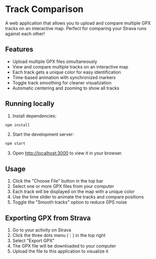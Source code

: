 # Track Comparison

A web application that allows you to upload and compare multiple GPX tracks on an interactive map. Perfect for comparing your Strava runs against each other!

## Features

- Upload multiple GPX files simultaneously
- View and compare multiple tracks on an interactive map
- Each track gets a unique color for easy identification
- Time-based animation with synchronized markers
- Toggle track smoothing for cleaner visualization
- Automatic centering and zooming to show all tracks

## Running locally

1. Install dependencies:
```bash
npm install
```

2. Start the development server:
```bash
npm start
```

3. Open [http://localhost:3000](http://localhost:3000) to view it in your browser.

## Usage

1. Click the "Choose File" button in the top bar
2. Select one or more GPX files from your computer
3. Each track will be displayed on the map with a unique color
4. Use the time slider to animate the tracks and compare positions
5. Toggle the "Smooth tracks" option to reduce GPS noise

## Exporting GPX from Strava

1. Go to your activity on Strava
2. Click the three dots menu (⋮) in the top right
3. Select "Export GPX"
4. The GPX file will be downloaded to your computer
5. Upload the file to this application to visualize it 